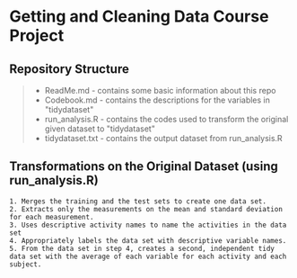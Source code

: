 # Getting and Cleaning Data Course Project
## Repository Structure
> - ReadMe.md - contains some basic information about this repo
> - Codebook.md - contains the descriptions for the variables in "tidydataset"
> - run_analysis.R - contains the codes used to transform the original given dataset to "tidydataset"
> - tidydataset.txt - contains the output dataset from run_analysis.R

## Transformations on the Original Dataset (using run_analysis.R)
	1. Merges the training and the test sets to create one data set.
    2. Extracts only the measurements on the mean and standard deviation for each measurement.
    3. Uses descriptive activity names to name the activities in the data set
    4. Appropriately labels the data set with descriptive variable names.
    5. From the data set in step 4, creates a second, independent tidy data set with the average of each variable for each activity and each subject.